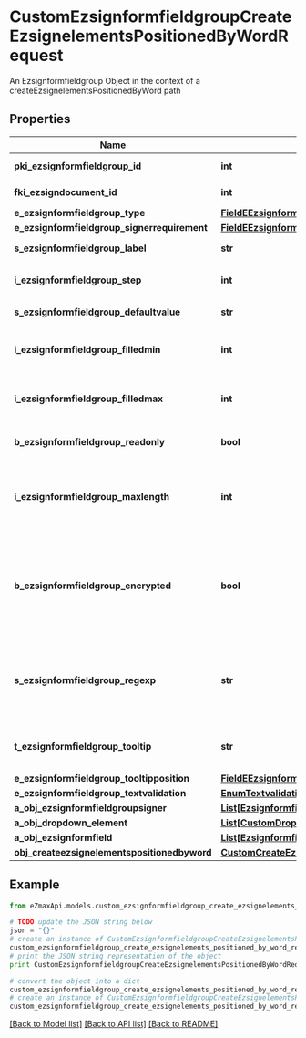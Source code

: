 # CustomEzsignformfieldgroupCreateEzsignelementsPositionedByWordRequest

An Ezsignformfieldgroup Object in the context of a createEzsignelementsPositionedByWord path

## Properties

Name | Type | Description | Notes
------------ | ------------- | ------------- | -------------
**pki_ezsignformfieldgroup_id** | **int** | The unique ID of the Ezsignformfieldgroup | [optional] 
**fki_ezsigndocument_id** | **int** | The unique ID of the Ezsigndocument | 
**e_ezsignformfieldgroup_type** | [**FieldEEzsignformfieldgroupType**](FieldEEzsignformfieldgroupType.md) |  | 
**e_ezsignformfieldgroup_signerrequirement** | [**FieldEEzsignformfieldgroupSignerrequirement**](FieldEEzsignformfieldgroupSignerrequirement.md) |  | 
**s_ezsignformfieldgroup_label** | **str** | The Label for the Ezsignformfieldgroup | 
**i_ezsignformfieldgroup_step** | **int** | The step when the Ezsignsigner will be invited to fill the form fields | 
**s_ezsignformfieldgroup_defaultvalue** | **str** | The default value for the Ezsignformfieldgroup | [optional] 
**i_ezsignformfieldgroup_filledmin** | **int** | The minimum number of Ezsignformfield that must be filled in the Ezsignformfieldgroup | 
**i_ezsignformfieldgroup_filledmax** | **int** | The maximum number of Ezsignformfield that must be filled in the Ezsignformfieldgroup | 
**b_ezsignformfieldgroup_readonly** | **bool** | Whether the Ezsignformfieldgroup is read only or not. | 
**i_ezsignformfieldgroup_maxlength** | **int** | The maximum length for the value in the Ezsignformfieldgroup  This can only be set if eEzsignformfieldgroupType is **Text** or **Textarea** | [optional] 
**b_ezsignformfieldgroup_encrypted** | **bool** | Whether the Ezsignformfieldgroup is encrypted in the database or not. Encrypted values are not displayed on the Ezsigndocument. This can only be set if eEzsignformfieldgroupType is **Text** or **Textarea** | [optional] 
**s_ezsignformfieldgroup_regexp** | **str** | A regular expression to indicate what values are acceptable for the Ezsignformfieldgroup.  This can only be set if eEzsignformfieldgroupType is **Text** or **Textarea** | [optional] 
**t_ezsignformfieldgroup_tooltip** | **str** | A tooltip that will be presented to Ezsignsigner about the Ezsignformfieldgroup | [optional] 
**e_ezsignformfieldgroup_tooltipposition** | [**FieldEEzsignformfieldgroupTooltipposition**](FieldEEzsignformfieldgroupTooltipposition.md) |  | [optional] 
**e_ezsignformfieldgroup_textvalidation** | [**EnumTextvalidation**](EnumTextvalidation.md) |  | [optional] 
**a_obj_ezsignformfieldgroupsigner** | [**List[EzsignformfieldgroupsignerRequestCompound]**](EzsignformfieldgroupsignerRequestCompound.md) |  | 
**a_obj_dropdown_element** | [**List[CustomDropdownElementRequestCompound]**](CustomDropdownElementRequestCompound.md) |  | [optional] 
**a_obj_ezsignformfield** | [**List[EzsignformfieldRequestCompound]**](EzsignformfieldRequestCompound.md) |  | 
**obj_createezsignelementspositionedbyword** | [**CustomCreateEzsignelementsPositionedByWordRequest**](CustomCreateEzsignelementsPositionedByWordRequest.md) |  | 

## Example

```python
from eZmaxApi.models.custom_ezsignformfieldgroup_create_ezsignelements_positioned_by_word_request import CustomEzsignformfieldgroupCreateEzsignelementsPositionedByWordRequest

# TODO update the JSON string below
json = "{}"
# create an instance of CustomEzsignformfieldgroupCreateEzsignelementsPositionedByWordRequest from a JSON string
custom_ezsignformfieldgroup_create_ezsignelements_positioned_by_word_request_instance = CustomEzsignformfieldgroupCreateEzsignelementsPositionedByWordRequest.from_json(json)
# print the JSON string representation of the object
print CustomEzsignformfieldgroupCreateEzsignelementsPositionedByWordRequest.to_json()

# convert the object into a dict
custom_ezsignformfieldgroup_create_ezsignelements_positioned_by_word_request_dict = custom_ezsignformfieldgroup_create_ezsignelements_positioned_by_word_request_instance.to_dict()
# create an instance of CustomEzsignformfieldgroupCreateEzsignelementsPositionedByWordRequest from a dict
custom_ezsignformfieldgroup_create_ezsignelements_positioned_by_word_request_form_dict = custom_ezsignformfieldgroup_create_ezsignelements_positioned_by_word_request.from_dict(custom_ezsignformfieldgroup_create_ezsignelements_positioned_by_word_request_dict)
```
[[Back to Model list]](../README.md#documentation-for-models) [[Back to API list]](../README.md#documentation-for-api-endpoints) [[Back to README]](../README.md)


